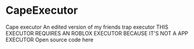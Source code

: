 # CapeExecutor
Cape executor An edited version of my friends trap executor
THIS EXECUTOR REQUIRES AN ROBLOX EXECUTOR BECAUSE IT'S NOT A APP EXECUTOR Open source code here
